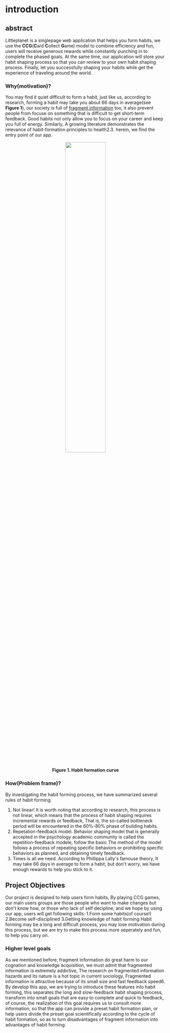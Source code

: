 # introduction
## abstract
   Littleplanet is a singlepage web application that helps you form habits, we use the **CCG**(**C**ard **C**ollect **G**ame) model to combine efficiency and fun, users will receive generous rewards while constantly punching in to complete the phased goals. At the same time, our application will store your habit shaping process so that you can review to your own habit shaping process. Finally, let you successfully shaping your habits while get the experience of traveling around the world.
   
### Why(motivation)?
   You may find it quiet difficult to form a habit, just like us, according to research, forming a habit may take you about 66 days in average(see **Figure 1**), our society is full of [fragment information](http://github.com) too, it also prevent people from focuse on something that is difficult to get short-term feedback. Good habits not only allow you to focus on your career and keep you full of energy. Similarly, A growing literature demonstrates the relevance of habit-formation principles to health2.3. herein, we find the entry point of our app.
<p align="center">
<img src="https://github.com/Blind4life/Tech/blob/main/AO%5BB_%5D27%60FAYMBJWKIRI_2K.png?raw=true" width = 50%>
</p>
<b><p align= "center">Figure 1. Habit formation curve</p></b>

### How(Problem frame)?
   By investigating the habit forming process, we have summarized several rules of habit forming.
  1. Not linear!
   It is worth noting that according to research, this process is not linear, which means that the process of habit shaping requires incremental rewards or feedback, That is, the so-called bottleneck period will be encountered in the 60%-80% phase of building habits.
  2. Repetation-feedback model.
  Behavior shaping model that is generally accepted in the psychology academic community is called the repetition-feedback modele, follow the basic The method of the model follows a process of repeating specific behaviors or prohibiting specific behaviors as planned, and obtaining timely feedback.
  3. Times is all we need.
  According to Phillippa Lally's famouse theory, It may take 66 days in average to form a habit, but don't worry, we have enough rewards to help you stick to it.

## Project Objectives
   Our project is designed to help users form habits, By playing CCG games, our main users groups are those people who want to make changes but don't know how, or those who lack of self decipline, and we hope by using our app, users will get following skills:
  1.Form some habits(of course!)
  2.Become self-disciplined 
  3.Getting knowledge of habit forming
   Habit forming may be a long and difficult process, you may lose motivation during this process, but we are try to make this process more seperately and fun, to help you carry on.

### Higher level goals
   As we mentioned before, fragment information do great harm to our cognation and knowledge acquisition, we must admit that fragmented information is extremely addictive, The research on fragmented information hazards and its nature is a hot topic in current sociology, Fragmented information is attractive because of its small size and fast feedback speed6. By develop this app, we are trying to introduce these features into habit forming, this separates the long and slow-feedback habit shaping process, transform into small goals that are easy to complete and quick to feedback, of course, the realization of this goal requires us to consult more information, so that the app can provide a preset habit formation plan, or help users divide the preset goal scientifically according to the cycle of habit formation, so as to turn disadvantages of fragment information into advantages of habit forming.


